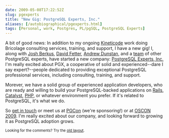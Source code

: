 ```yaml
--- 
date: 2009-05-08T17:22:52Z
slug: pgexperts
title: "New Gig: PostgreSQL Experts, Inc."
aliases: [/autobiographical/pgexperts.html]
tags: [Personal, work, Postgres, PL/pgSQL, PostgreSQL Experts]
---
```


<p>A bit of good news: In addition to my
ongoing <a href="http://www.kineticode.com/" title="Kineticode: Setting
knowledge in motion.">Kineticode</a> work doing Bricolage consulting services,
training, and support, I have a new gig! I, along with
<a href="http://it.toolbox.com/blogs/database-soup" title="Database Soup">Josh Berkus</a>,
<a href="http://people.planetpostgresql.org/dfetter/" title="David Fetter's blog">David Fetter</a>,
<a href="http://people.planetpostgresql.org/andrew/" title="Andrew's PostgreSQL blog">Andrew Dunstan</a>,
and a <a href="http://pgexperts.com/people.html" title="Meet the Experts">team</a>
of other PostgreSQL experts, have started a new company:
<a href="http://pgexperts.com/" title="PostgreSQL Experts, Inc.">PostgreSQL Experts, Inc.</a>
I'm really excited about PGX, a cooperative of solid and experienced--dare I
say expert?--people dedicated to providing exceptional PostgreSQL professional
services, including consulting, training, and support.</p>

<p>Morever, we have a solid group of experienced application developers, who
are ready and willing to build your PostgreSQL-backed applications
on <a href="http://wiki.rubyonrails.org/database-support/postgres"
title="Rails Wiki: PostgreSQL">Rails</a>,
<a href="http://www.catalystframework.org/"
title="Catalyst: The elegant MVC framework">Catalyst</a>,
<a href="http://www.php.net/" title="PHP">PHP</a>, or whatever environment you
prefer. If it's related to PostgreSQL, it's what we do.</p>

<p>So <a href="http://pgexperts.com/contact.html" title="PostgreSQL Experts, Inc. -- Contact Us">get in
touch</a> or meet us at
<a href="https://www.pgcon.org/2009/" title="PGCon 2009">PGCon</a> (we're
sponsoring!) or at <a href="http://en.oreilly.com/oscon2009">OSCON 2009</a>.
I'm really excited about our company, and looking forward to growing it as
PostgreSQL adoption grows.</p>

<p class="past"><small>Looking for the comments? Try the <a rel="nofollow" href="//past.justatheory.com/autobiographical/pgexperts.html">old layout</a>.</small></p>


